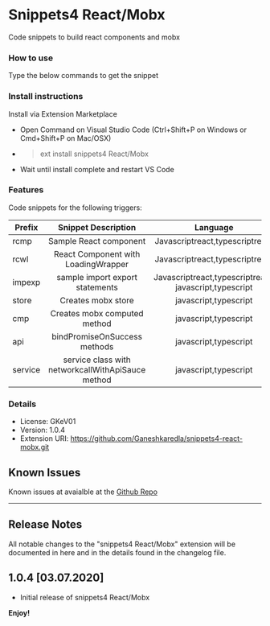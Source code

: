 # Snippets4 React/Mobx

Code snippets to build react components and mobx

### How to use

Type the below commands to get the snippet

### Install instructions

Install via Extension Marketplace

- Open Command on Visual Studio Code (Ctrl+Shift+P on Windows or Cmd+Shift+P on Mac/OSX)
- > ext install snippets4 React/Mobx
- Wait until install complete and restart VS Code

### Features

Code snippets for the following triggers:

| Prefix  |                Snippet Description                |                        Language                        |
| ------- | :-----------------------------------------------: | :----------------------------------------------------: |
| rcmp    |              Sample React component               |            Javascriptreact,typescriptreact             |
| rcwl    |        React Component with LoadingWrapper        |            Javascriptreact,typescriptreact             |
| impexp  |          sample import export statements          | Javascriptreact,typescriptreact, javascript,typescript |
| store   |                Creates mobx store                 |                 javascript,typescript                  |
| cmp     |           Creates mobx computed method            |                 javascript,typescript                  |
| api     |           bindPromiseOnSuccess methods            |                 javascript,typescript                  |
| service | service class with networkcallWithApiSauce method |                 javascript,typescript                  |

### Details

- License: GKeV01
- Version: 1.0.4
- Extension URI: https://github.com/Ganeshkaredla/snippets4-react-mobx.git

## Known Issues

Known issues at avaialble at the [Github Repo](https://github.com/Ganeshkaredla/snippets4-react-mobx.git/issues)

---

## Release Notes

All notable changes to the "snippets4 React/Mobx" extension will be documented in here and in the details found in the changelog file.

## 1.0.4 [03.07.2020]

- Initial release of snippets4 React/Mobx

**Enjoy!**

